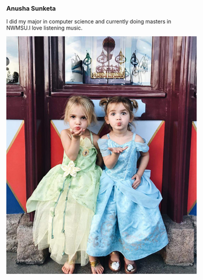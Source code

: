 ### Anusha Sunketa
I did my major in computer science and currently doing masters in NWMSU.I love listening music.

![Baby](Images/Baby.jpeg)
